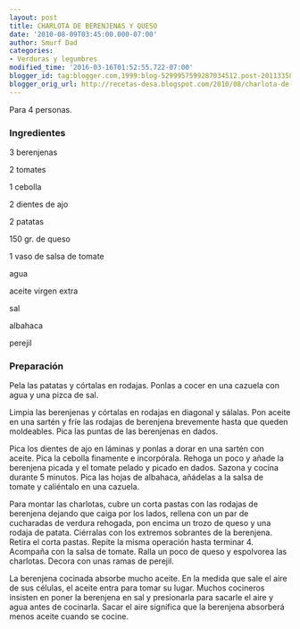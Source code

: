 ```yaml
---
layout: post
title: CHARLOTA DE BERENJENAS Y QUESO
date: '2010-08-09T03:45:00.000-07:00'
author: Smurf Dad
categories:
- Verduras y legumbres
modified_time: '2016-03-16T01:52:55.722-07:00'
blogger_id: tag:blogger.com,1999:blog-5299957599287034512.post-2011335846987117532
blogger_orig_url: http://recetas-desa.blogspot.com/2010/08/charlota-de-berenjenas-y-queso.html
---
```


Para 4 personas.

<h3>Ingredientes</h3>
3 berenjenas

2 tomates

1 cebolla

2 dientes de ajo

2 patatas

150 gr. de queso

1 vaso de salsa de tomate

agua

aceite virgen extra

sal

albahaca

perejil

<h3>Preparación</h3>
Pela las patatas y córtalas en rodajas. Ponlas a cocer en una cazuela con agua y una pizca de sal.

Limpia las berenjenas y córtalas en rodajas en diagonal y sálalas. Pon aceite en una sartén y fríe las rodajas de berenjena brevemente hasta que queden moldeables. Pica las puntas de las berenjenas en dados.

Pica los dientes de ajo en láminas y ponlas a dorar en una sartén con aceite. Pica la cebolla finamente e incorpórala. Rehoga un poco y añade la berenjena picada y el tomate pelado y picado en dados. Sazona y cocina durante 5 minutos. Pica las hojas de albahaca, añádelas a la salsa de tomate y caliéntalo en una cazuela.

Para montar las charlotas, cubre un corta pastas con las rodajas de berenjena dejando que caiga por los lados, rellena con un par de cucharadas de verdura rehogada, pon encima un trozo de queso y una rodaja de patata. Ciérralas con los extremos sobrantes de la berenjena. Retira el corta pastas. Repite la misma operación hasta terminar 4. Acompaña con la salsa de tomate. Ralla un poco de queso y espolvorea las charlotas. Decora con unas ramas de perejil.



La berenjena cocinada absorbe mucho aceite. En la medida que sale el aire de sus células, el aceite entra para tomar su lugar. Muchos cocineros insisten en poner la berenjena en sal y presionarla para sacarle el aire y agua antes de cocinarla. Sacar el aire significa que la berenjena absorberá menos aceite cuando se cocine.